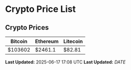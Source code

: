 # Crypto Price List

## Crypto Prices
| Bitcoin | Ethereum | Litecoin |
| ------- | -------- | -------- |
| $103602 | $2461.1 | $82.81 |
**Last Updated:** 2025-06-17 17:08 UTC
**Last Updated:** $DATE$
